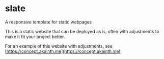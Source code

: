# slate
A responsive template for static webpages

This is a static website that can be deployed as is, often with adjustments to make it fit your project better.

For an example of this website with adjustments, see [https://concept.akainth.me](https://concept.akainth.me)
